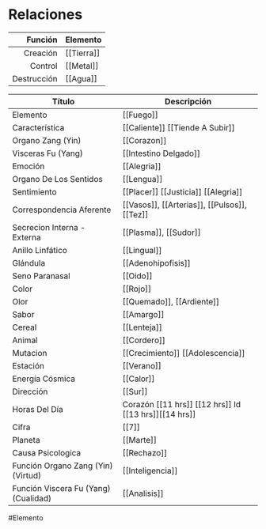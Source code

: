 # Relaciones
|     Función | Elemento   |
| -----------:| ---------- |
|    Creación | [[Tierra]] |
|     Control | [[Metal]]  |
| Destrucción | [[Agua]]   |


| Título                               | Descripción                                           |
| ------------------------------------ | ----------------------------------------------------- |
| Elemento                             | [[Fuego]]                                             |
| Característica                       | [[Caliente]] [[Tiende A Subir]]                       |
| Organo Zang (Yin)                    | [[Corazon]]                                           |
| Visceras Fu (Yang)                   | [[Intestino Delgado]]                                 |
| Emoción                              | [[Alegria]]                                           |
| Organo De Los Sentidos               | [[Lengua]]                                            |
| Sentimiento                          | [[Placer]]  [[Justicia]] [[Alegria]]                  |
| Correspondencia Aferente             | [[Vasos]], [[Arterias]], [[Pulsos]], [[Tez]]          |
| Secrecion Interna - Externa          | [[Plasma]], [[Sudor]]                                 |
| Anillo Linfático                     | [[Lingual]]                                           |
| Glándula                             | [[Adenohipofisis]]                                    |
| Seno Paranasal                       | [[Oido]]                                              |
| Color                                | [[Rojo]]                                              |
| Olor                                 | [[Quemado]], [[Ardiente]]                             |
| Sabor                                | [[Amargo]]                                            |
| Cereal                               | [[Lenteja]]                                           |
| Animal                               | [[Cordero]]                                           |
| Mutacion                             | [[Crecimiento]] [[Adolescencia]]                      |
| Estación                             | [[Verano]]                                            |
| Energía Cósmica                      | [[Calor]]                                             |
| Dirección                            | [[Sur]]                                               |
| Horas Del Día                        | Corazón [[11 hrs]] [[12 hrs]] Id [[13 hrs]][[14 hrs]] |
| Cifra                                | [[7]]                                                 |
| Planeta                              | [[Marte]]                                             |
| Causa Psicologica                    | [[Rechazo]]                                           |
| Función Organo Zang (Yin) (Virtud)   | [[Inteligencia]]                                      |
| Función Viscera Fu (Yang) (Cualidad) | [[Analisis]]                                          |

#Elemento 